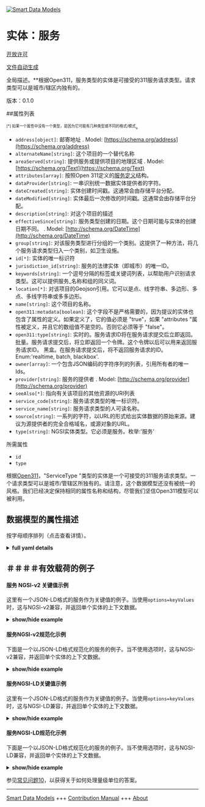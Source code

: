 <!-- 10-Header -->  
[![Smart Data Models](https://smartdatamodels.org/wp-content/uploads/2022/01/SmartDataModels_logo.png "Logo")](https://smartdatamodels.org)  
实体：服务  
=====<!-- /10-Header -->  
<!-- 15-License -->  
[开放许可](https://github.com/smart-data-models//dataModel.IssueTracking/blob/master/services/LICENSE.md)  
[文件自动生成](https://docs.google.com/presentation/d/e/2PACX-1vTs-Ng5dIAwkg91oTTUdt8ua7woBXhPnwavZ0FxgR8BsAI_Ek3C5q97Nd94HS8KhP-r_quD4H0fgyt3/pub?start=false&loop=false&delayms=3000#slide=id.gb715ace035_0_60)  
<!-- /15-License -->  
<!-- 20-Description -->  
全局描述。**根据Open311，服务类型的实体是可接受的311服务请求类型。请求类型可以是城市/辖区内独有的。  
版本：0.1.0  
<!-- /20-Description -->  
<!-- 30-PropertiesList -->  

##属性列表  

<sup><sub>[*] 如果一个属性中没有一个类型，是因为它可能有几种类型或不同的格式/模式</sub></sup>。  
- `address[object]`: 邮寄地址  . Model: [https://schema.org/address](https://schema.org/address)- `alternateName[string]`: 这个项目的一个替代名称  - `areaServed[string]`: 提供服务或提供项目的地理区域  . Model: [https://schema.org/Text](https://schema.org/Text)- `attributes[array]`: 按照Open 311定义的[服务定义](http://wiki.open311.org/GeoReport_v2/#get-service-definition)结构。  - `dataProvider[string]`: 一串识别统一数据实体提供者的字符。  - `dateCreated[string]`: 实体创建时间戳。这通常会由存储平台分配。  - `dateModified[string]`: 实体最后一次修改的时间戳。这通常会由存储平台分配。  - `description[string]`: 对这个项目的描述  - `effectiveSince[string]`: 服务类型创建的日期。这个日期可能与实体的创建日期不同。  . Model: [http://schema.org/DateTime](http://schema.org/DateTime)- `group[string]`: 对该服务类型进行分组的一个类别。这提供了一种方法，将几个服务请求类型归入一个类别，如卫生设施。  - `id[*]`: 实体的唯一标识符  - `jurisdiction_id[string]`: 服务的法律实体（即城市）的唯一ID。  - `keywords[string]`: 一个逗号分隔的标签或关键词列表，以帮助用户识别请求类型。这可以提供服务_名称和组的同义词。  - `location[*]`: 对该项目的Geojson引用。它可以是点、线字符串、多边形、多点、多线字符串或多多边形。  - `name[string]`: 这个项目的名称。  - `open311:metadata[boolean]`: 这个字段不是严格需要的，因为提议的实体也包含了属性的定义。如果定义了，它的值必须是 "true"，如果 "attributes "属性被定义，并且它的数组值不是空的。否则它必须等于 "false"。  - `open311:type[string]`: 实时的。服务请求ID将在服务请求提交后立即返回。 批量。服务请求提交后，将立即返回一个令牌。这个令牌以后可以用来返回服务请求ID。 黑盒。在服务请求提交后，将不返回服务请求的ID。Enum:'realtime, batch, blackbox'.  - `owner[array]`: 一个包含JSON编码的字符序列的列表，引用所有者的唯一Ids。  - `provider[string]`: 服务的提供者  . Model: [http://schema.org/provider](http://schema.org/provider)- `seeAlso[*]`: 指向有关该项目的其他资源的URI列表  - `service_code[string]`: 服务请求类型的唯一标识符。  - `service_name[string]`: 服务请求类型的人可读名称。  - `source[string]`: 一系列的字符，以URL的形式给出实体数据的原始来源。建议为源提供者的完全合格域名，或源对象的URL。  - `type[string]`: NGSI实体类型。它必须是服务。枚举:'服务'  <!-- /30-PropertiesList -->  
<!-- 35-RequiredProperties -->  
所需属性  
- `id`  - `type`  <!-- /35-RequiredProperties -->  
<!-- 40-RequiredProperties -->  
根据[Open311](http://wiki.open311.org/GeoReport_v2/#get-service-list)，"ServiceType "类型的实体是一个可接受的311服务请求类型。一个请求类型可以是城市/管辖区所独有的。请注意，这个数据模型还没有被统一的风格。我们已经决定保持相同的属性名称和结构，尽管我们坚信Open311模型可以被利用。  
<!-- /40-RequiredProperties -->  
<!-- 50-DataModelHeader -->  
## 数据模型的属性描述  
按字母顺序排列（点击查看详情）。  
<!-- /50-DataModelHeader -->  
<!-- 60-ModelYaml -->  
<details><summary><strong>full yaml details</strong></summary>    
```yaml  
services:    
  description: 'As per Open311 an entity of type services is an acceptable 311 service request type. A request type can be unique to the city/jurisdiction.'    
  properties:    
    address:    
      description: 'The mailing address'    
      properties:    
        addressCountry:    
          description: 'Property. The country. For example, Spain. Model:''https://schema.org/addressCountry'''    
          type: string    
        addressLocality:    
          description: 'Property. The locality in which the street address is, and which is in the region. Model:''https://schema.org/addressLocality'''    
          type: string    
        addressRegion:    
          description: 'Property. The region in which the locality is, and which is in the country. Model:''https://schema.org/addressRegion'''    
          type: string    
        postOfficeBoxNumber:    
          description: 'Property. The post office box number for PO box addresses. For example, 03578. Model:''https://schema.org/postOfficeBoxNumber'''    
          type: string    
        postalCode:    
          description: 'Property. The postal code. For example, 24004. Model:''https://schema.org/https://schema.org/postalCode'''    
          type: string    
        streetAddress:    
          description: 'Property. The street address. Model:''https://schema.org/streetAddress'''    
          type: string    
      type: object    
      x-ngsi:    
        model: https://schema.org/address    
        type: Property    
    alternateName:    
      description: 'An alternative name for this item'    
      type: string    
      x-ngsi:    
        type: Property    
    areaServed:    
      description: 'The geographic area where a service or offered item is provided'    
      type: string    
      x-ngsi:    
        model: https://schema.org/Text    
        type: Property    
    attributes:    
      description: "As per the [Service Definition](http://wiki.open311.org/GeoReport_v2/#get-service-definition) structure defined by Open 311."    
      items:    
        anyOf:    
          - type: string    
          - type: object    
          - type: array    
          - type: boolean    
          - type: number    
      type: array    
      x-ngsi:    
        type: Property    
    dataProvider:    
      description: 'A sequence of characters identifying the provider of the harmonised data entity.'    
      type: string    
      x-ngsi:    
        type: Property    
    dateCreated:    
      description: 'Entity creation timestamp. This will usually be allocated by the storage platform.'    
      format: date-time    
      type: string    
      x-ngsi:    
        type: Property    
    dateModified:    
      description: 'Timestamp of the last modification of the entity. This will usually be allocated by the storage platform.'    
      format: date-time    
      type: string    
      x-ngsi:    
        type: Property    
    description:    
      description: 'A description of this item'    
      type: string    
      x-ngsi:    
        type: Property    
    effectiveSince:    
      description: 'The date on which the service type was created. This date might be different than the entity creation date'    
      format: date-time    
      type: string    
      x-ngsi:    
        model: http://schema.org/DateTime    
        type: Property    
    group:    
      description: 'A category to group this service type within. This provides a way to group several service request types under one category such as sanitation'    
      type: string    
      x-ngsi:    
        type: Property    
    id:    
      anyOf: &services_-_properties_-_owner_-_items_-_anyof    
        - description: 'Property. Identifier format of any NGSI entity'    
          maxLength: 256    
          minLength: 1    
          pattern: ^[\w\-\.\{\}\$\+\*\[\]`|~^@!,:\\]+$    
          type: string    
        - description: 'Property. Identifier format of any NGSI entity'    
          format: uri    
          type: string    
      description: 'Unique identifier of the entity'    
      x-ngsi:    
        type: Property    
    jurisdiction_id:    
      description: 'The unique ID of the legal entity of the service (i.e. city).'    
      type: string    
      x-ngsi:    
        type: Property    
    keywords:    
      description: 'A comma separated list of tags or keywords to help users identify the request type. This can provide synonyms of the service_name and group.'    
      type: string    
      x-ngsi:    
        type: Property    
    location:    
      description: 'Geojson reference to the item. It can be Point, LineString, Polygon, MultiPoint, MultiLineString or MultiPolygon'    
      oneOf:    
        - description: 'GeoProperty. Geojson reference to the item. Point'    
          properties:    
            bbox:    
              items:    
                type: number    
              minItems: 4    
              type: array    
            coordinates:    
              items:    
                type: number    
              minItems: 2    
              type: array    
            type:    
              enum:    
                - Point    
              type: string    
          required:    
            - type    
            - coordinates    
          title: 'GeoJSON Point'    
          type: object    
        - description: 'GeoProperty. Geojson reference to the item. LineString'    
          properties:    
            bbox:    
              items:    
                type: number    
              minItems: 4    
              type: array    
            coordinates:    
              items:    
                items:    
                  type: number    
                minItems: 2    
                type: array    
              minItems: 2    
              type: array    
            type:    
              enum:    
                - LineString    
              type: string    
          required:    
            - type    
            - coordinates    
          title: 'GeoJSON LineString'    
          type: object    
        - description: 'GeoProperty. Geojson reference to the item. Polygon'    
          properties:    
            bbox:    
              items:    
                type: number    
              minItems: 4    
              type: array    
            coordinates:    
              items:    
                items:    
                  items:    
                    type: number    
                  minItems: 2    
                  type: array    
                minItems: 4    
                type: array    
              type: array    
            type:    
              enum:    
                - Polygon    
              type: string    
          required:    
            - type    
            - coordinates    
          title: 'GeoJSON Polygon'    
          type: object    
        - description: 'GeoProperty. Geojson reference to the item. MultiPoint'    
          properties:    
            bbox:    
              items:    
                type: number    
              minItems: 4    
              type: array    
            coordinates:    
              items:    
                items:    
                  type: number    
                minItems: 2    
                type: array    
              type: array    
            type:    
              enum:    
                - MultiPoint    
              type: string    
          required:    
            - type    
            - coordinates    
          title: 'GeoJSON MultiPoint'    
          type: object    
        - description: 'GeoProperty. Geojson reference to the item. MultiLineString'    
          properties:    
            bbox:    
              items:    
                type: number    
              minItems: 4    
              type: array    
            coordinates:    
              items:    
                items:    
                  items:    
                    type: number    
                  minItems: 2    
                  type: array    
                minItems: 2    
                type: array    
              type: array    
            type:    
              enum:    
                - MultiLineString    
              type: string    
          required:    
            - type    
            - coordinates    
          title: 'GeoJSON MultiLineString'    
          type: object    
        - description: 'GeoProperty. Geojson reference to the item. MultiLineString'    
          properties:    
            bbox:    
              items:    
                type: number    
              minItems: 4    
              type: array    
            coordinates:    
              items:    
                items:    
                  items:    
                    items:    
                      type: number    
                    minItems: 2    
                    type: array    
                  minItems: 4    
                  type: array    
                type: array    
              type: array    
            type:    
              enum:    
                - MultiPolygon    
              type: string    
          required:    
            - type    
            - coordinates    
          title: 'GeoJSON MultiPolygon'    
          type: object    
      x-ngsi:    
        type: GeoProperty    
    name:    
      description: 'The name of this item.'    
      type: string    
      x-ngsi:    
        type: Property    
    open311:metadata:    
      description: 'This field is not strictly needed as the proposed entity encompasses the attribute definition as well. If defined, its value must be `true` if the `attributes` property is defined and its array value is not empty. Otherwise it must be equal to `false`'    
      type: boolean    
      x-ngsi:    
        type: Property    
    open311:type:    
      description: 'realtime: The service request ID will be returned immediately after the service request is submitted. batch: A token will be returned immediately after the service request is submitted. This token can then be later used to return the service request ID. blackbox: No service request ID will be returned after the service request is submitted. Enum:''realtime, batch, blackbox''. '    
      enum:    
        - batch    
        - blackbox    
        - realtime    
      type: string    
      x-ngsi:    
        type: Property    
    owner:    
      description: 'A List containing a JSON encoded sequence of characters referencing the unique Ids of the owner(s)'    
      items:    
        anyOf: *services_-_properties_-_owner_-_items_-_anyof    
        description: 'Property. Unique identifier of the entity'    
      type: array    
      x-ngsi:    
        type: Property    
    provider:    
      description: 'Provider of the service'    
      type: string    
      x-ngsi:    
        model: http://schema.org/provider    
        type: Property    
    seeAlso:    
      description: 'list of uri pointing to additional resources about the item'    
      oneOf:    
        - items:    
            format: uri    
            type: string    
          minItems: 1    
          type: array    
        - format: uri    
          type: string    
      x-ngsi:    
        type: Property    
    service_code:    
      description: 'The unique identifier for the service request type.'    
      type: string    
      x-ngsi:    
        type: Property    
    service_name:    
      description: 'The human readable name of the service request type.'    
      type: string    
      x-ngsi:    
        type: Property    
    source:    
      description: 'A sequence of characters giving the original source of the entity data as a URL. Recommended to be the fully qualified domain name of the source provider, or the URL to the source object.'    
      type: string    
      x-ngsi:    
        type: Property    
    type:    
      description: 'NGSI Entity type. It has to be services. Enum:''services'''    
      enum:    
        - services    
      type: string    
      x-ngsi:    
        type: Property    
  required:    
    - id    
    - type    
  type: object    
  x-derived-from: ""    
  x-disclaimer: 'Redistribution and use in source and binary forms, with or without modification, are permitted  provided that the license conditions are met. Copyleft (c) 2021 Contributors to Smart Data Models Program'    
  x-license-url: https://github.com/smart-data-models/dataModel.IssueTracking/blob/master/services/LICENSE.md    
  x-model-schema: https://smart-data-models.github.io/dataModel.IssueTracking/services/schema.json    
  x-model-tags: ""    
  x-version: 0.1.0    
```  
</details>    
<!-- /60-ModelYaml -->  
<!-- 70-MiddleNotes -->  
<!-- /70-MiddleNotes -->  
<!-- 80-Examples -->  
## ＃＃＃＃有效载荷的例子  
#### 服务 NGSI-v2 关键值示例  
这里有一个JSON-LD格式的服务作为关键值的例子。当使用`options=keyValues`时，这与NGSI-v2兼容，并返回单个实体的上下文数据。  
<details><summary><strong>show/hide example</strong></summary>    
```json  
{  
  "id": "o311:servicetype-guadalajara-sidewalks",  
  "type": "Open311ServiceType",  
  "dateCreated": "2007-01-01T12:00:00Z",  
  "jurisdiction_id": "www.smartguadalajara.com",  
  "open311:type": "realtime",  
  "service_code": "234",  
  "service_name": "Aceras",  
  "description": "When a sidewalk is broken or dirty allows citizens to request a fix",  
  "keywords": "street,sidewalk, cleaning, repair",  
  "group": "street",  
  "attributes": [  
    {  
      "variable": true,  
      "code": "ISSUE_TYPE",  
      "datatype": "singlevaluelist",  
      "required": true,  
      "datatype_description": "",  
      "order": 1,  
      "description": "What is the identified problem at the sidewalk?",  
      "values": [  
        {  
          "key": 123,  
          "name": "Bump"  
        },  
        {  
          "key": 124,  
          "name": "Dirty"  
        }  
      ]  
    }  
  ]  
}  
```  
</details>  
#### 服务NGSI-v2规范化示例  
下面是一个以JSON-LD格式规范化的服务的例子。当不使用选项时，这与NGSI-v2兼容，并返回单个实体的上下文数据。  
<details><summary><strong>show/hide example</strong></summary>    
```json  
{  
  "id": "o311:servicetype-guadalajara-sidewalks",  
  "type": "Open311ServiceType",  
  "group": {  
    "type": "Text",  
    "value": "street"  
  },  
  "description": {  
    "type": "Text",  
    "value": "When a sidewalk is broken or dirty allows citizens to request a fix"  
  },  
  "service_code": {  
    "type": "Text",  
    "value": "234"  
  },  
  "service_name": {  
    "type": "Text",  
    "value": "Aceras"  
  },  
  "open311:type": {  
    "type": "Text",  
    "value": "realtime"  
  },  
  "jurisdiction_id": {  
    "type": "URL",  
    "value": "www.smartguadalajara.com"  
  },  
  "dateCreated": {  
    "type": "DateTime",  
    "value": "2007-01-01T12:00:00Z"  
  },  
  "keywords": {  
    "type": "Text",  
    "value": "street,sidewalk, cleaning, repair"  
  },  
  "attributes": {  
    "type": "StructuredValue",  
    "value": [  
      {  
        "code": "ISSUE_TYPE",  
        "description": "What is the identified problem at the sidewalk?",  
        "datatype": "singlevaluelist",  
        "required": true,  
        "values": [  
          {  
            "name": "Bump",  
            "key": 123  
          },  
          {  
            "name": "Dirty",  
            "key": 124  
          }  
        ],  
        "variable": true,  
        "order": 1,  
        "datatype_description": ""  
      }  
    ]  
  }  
}  
```  
</details>  
#### 服务NGSI-LD关键值示例  
这里有一个JSON-LD格式的服务作为关键值的例子。当使用`options=keyValues`时，这与NGSI-LD兼容，并返回单个实体的上下文数据。  
<details><summary><strong>show/hide example</strong></summary>    
```json  
{  
    "id": "urn:ngsi-ld:Open311ServiceType:o311:servicetype-guadalajara-sidewalks",  
    "type": "Open311ServiceType",  
    "attributes": [  
        {  
            "code": "ISSUE_TYPE",  
            "datatype": "singlevaluelist",  
            "datatype_description": "",  
            "description": "What is the identified problem at the sidewalk?",  
            "order": 1,  
            "required": true,  
            "values": [  
                {  
                    "key": 123,  
                    "name": "Bump"  
                },  
                {  
                    "key": 124,  
                    "name": "Dirty"  
                }  
            ],  
            "variable": true  
        }  
    ],  
    "createdAt": "2007-01-01T12:00:00Z",  
    "description": "When a sidewalk is broken or dirty allows citizens to request a fix",  
    "group": "street",  
    "jurisdiction_id": "www.smartguadalajara.com",  
    "keywords": "street,sidewalk, cleaning, repair",  
    "open311:type": "realtime",  
    "service_code": "234",  
    "service_name": "Aceras",  
    "@context": [  
        "https://uri.etsi.org/ngsi-ld/v1/ngsi-ld-core-context.jsonld",  
        "https://raw.githubusercontent.com/smart-data-models/dataModel.IssueTracking/master/context.jsonld"  
    ]  
}  
```  
</details>  
#### 服务NGSI-LD规范化示例  
下面是一个以JSON-LD格式规范化的服务的例子。当不使用选项时，这与NGSI-LD兼容，并返回单个实体的上下文数据。  
<details><summary><strong>show/hide example</strong></summary>    
```json  
{  
    "id": "urn:ngsi-ld:Open311ServiceType:o311:servicetype-guadalajara-sidewalks",  
    "type": "Open311ServiceType",  
    "attributes": {  
        "type": "Property",  
        "value": [  
            {  
                "code": "ISSUE_TYPE",  
                "description": "What is the identified problem at the sidewalk?",  
                "datatype": "singlevaluelist",  
                "required": true,  
                "values": [  
                    {  
                        "name": "Bump",  
                        "key": 123  
                    },  
                    {  
                        "name": "Dirty",  
                        "key": 124  
                    }  
                ],  
                "variable": true,  
                "order": 1,  
                "datatype_description": ""  
            }  
        ]  
    },  
    "createdAt": "2007-01-01T12:00:00Z",  
    "description": {  
        "type": "Property",  
        "value": "When a sidewalk is broken or dirty allows citizens to request a fix"  
    },  
    "group": {  
        "type": "Property",  
        "value": "street"  
    },  
    "jurisdiction_id": {  
        "type": "Property",  
        "value": "www.smartguadalajara.com"  
    },  
    "keywords": {  
        "type": "Property",  
        "value": "street,sidewalk, cleaning, repair"  
    },  
    "open311:type": {  
        "type": "Property",  
        "value": "realtime"  
    },  
    "service_code": {  
        "type": "Property",  
        "value": "234"  
    },  
    "service_name": {  
        "type": "Property",  
        "value": "Aceras"  
    },  
    "@context": [  
        "https://uri.etsi.org/ngsi-ld/v1/ngsi-ld-core-context.jsonld",  
        "https://raw.githubusercontent.com/smart-data-models/dataModel.IssueTracking/master/context.jsonld"  
    ]  
}  
```  
</details><!-- /80-Examples -->  
<!-- 90-FooterNotes -->  
<!-- /90-FooterNotes -->  
<!-- 95-Units -->  
参见[常见问题10](https://smartdatamodels.org/index.php/faqs/)，以获得关于如何处理量级单位的答案。  
<!-- /95-Units -->  
<!-- 97-LastFooter -->  
---  
[Smart Data Models](https://smartdatamodels.org) +++ [Contribution Manual](https://bit.ly/contribution_manual) +++ [About](https://bit.ly/Introduction_SDM)<!-- /97-LastFooter -->  

